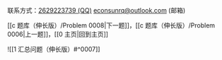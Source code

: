 联系方式：<a href="https://qm.qq.com/q/iA1sKuakak">2629223739 (QQ)</a> <a href="mailto:econsunrq@outlook.com">econsunrq@outlook.com (邮箱)</a>

[[c 题库（伸长版）/Problem 0008|下一题]]，[[c 题库（伸长版）/Problem 0006|上一题]]，[[0 主页|回到主页]]

![[1 汇总问题（伸长版）#^0007]]